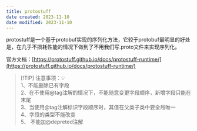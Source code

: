 ```yaml
---
title: protostuff
date created: 2023-11-10
date modified: 2023-11-10
---
```


protostuff是一个基于protobuf实现的序列化方法，它较于protobuf最明显的好处是，在几乎不损耗性能的情况下做到了不用我们写.proto文件来实现序列化。

官方文档：[https://protostuff.github.io/docs/protostuff-runtime/](https://protostuff.github.io/docs/protostuff-runtime/)

> [!TIP] 注意事项：💡  
> 1、不能删除已有字段  
> 2、在不使用@tag注解的情况下，不能随意变更字段顺序，新增字段只能在末尾  
> 3、当使用@tag注解标识字段顺序时，其值在父类子类中要全局唯一  
> 4、字段的类型不能改变  
> 5、 不能加@depreted注解
